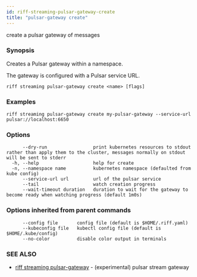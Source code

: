 ```yaml
---
id: riff-streaming-pulsar-gateway-create
title: "pulsar-gateway create"
---
```

create a pulsar gateway of messages

### Synopsis

Creates a Pulsar gateway within a namespace.

The gateway is configured with a Pulsar service URL.

```
riff streaming pulsar-gateway create <name> [flags]
```

### Examples

```
riff streaming pulsar-gateway create my-pulsar-gateway --service-url pulsar://localhost:6650
```

### Options

```
      --dry-run                 print kubernetes resources to stdout rather than apply them to the cluster, messages normally on stdout will be sent to stderr
  -h, --help                    help for create
  -n, --namespace name          kubernetes namespace (defaulted from kube config)
      --service-url url         url of the pulsar service
      --tail                    watch creation progress
      --wait-timeout duration   duration to wait for the gateway to become ready when watching progress (default 1m0s)
```

### Options inherited from parent commands

```
      --config file       config file (default is $HOME/.riff.yaml)
      --kubeconfig file   kubectl config file (default is $HOME/.kube/config)
      --no-color          disable color output in terminals
```

### SEE ALSO

* [riff streaming pulsar-gateway](riff_streaming_pulsar-gateway.md)	 - (experimental) pulsar stream gateway

